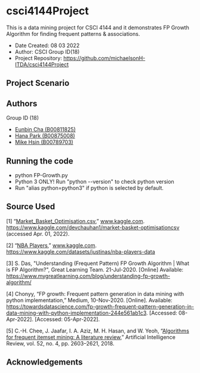 # csci4144Project
This is a data mining project for CSCI 4144 and it demonstrates FP Growth Algorithm for finding frequent patterns & associations.

* Date Created: 08 03 2022
* Author: CSCI Group ID(18)
* Project Repository: https://github.com/michaelsonH-ITDA/csci4144Project

## Project Scenario

## Authors
Group ID (18)
* [Eunbin Cha (B00811825) ](en598039@dal.ca)
* [Hana Park (B00875008)](hn946002@dal.ca)
* [Mike Hsin (B00789703)](yh635660@dal.ca)
 
## Running the code
* python FP-Growth.py
* Python 3 ONLY! Run "python --version" to check python version
* Run "alias python=python3" if python is selected by default.
## Source Used
[1] “[Market_Basket_Optimisation.csv](https://www.kaggle.com/devchauhan1/market-basket-optimisationcsv),” www.kaggle.com. 
https://www.kaggle.com/devchauhan1/market-basket-optimisationcsv  (accessed Apr. 01, 2022).

[2] “[NBA Players](https://www.kaggle.com/datasets/justinas/nba-players-data),” www.kaggle.com. https://www.kaggle.com/datasets/justinas/nba-players-data

[3] S. Das, "Understanding (Frequent Pattern) FP Growth Algorithm | What is FP Algorithm?", Great Learning Team.
21-Jul-2020. [Online] Available: https://www.mygreatlearning.com/blog/understanding-fp-growth-algorithm/

[4] Chonyy, “FP growth: Frequent pattern generation in data mining with python implementation,” 
Medium, 10-Nov-2020. [Online]. 
Available: https://towardsdatascience.com/fp-growth-frequent-pattern-generation-in-data-mining-with-python-implementation-244e561ab1c3. [Accessed: 08-Apr-2022]. 
[Accessed: 05-Apr-2022]. 

[5] C.-H. Chee, J. Jaafar, I. A. Aziz, M. H. Hasan, and W. Yeoh, 
“[Algorithms for frequent itemset mining: A literature review](https://link.springer.com/article/10.1007/s10462-018-9629-z),” 
Artificial Intelligence Review, vol. 52, no. 4, pp. 2603–2621, 2018. 

## Acknowledgements
